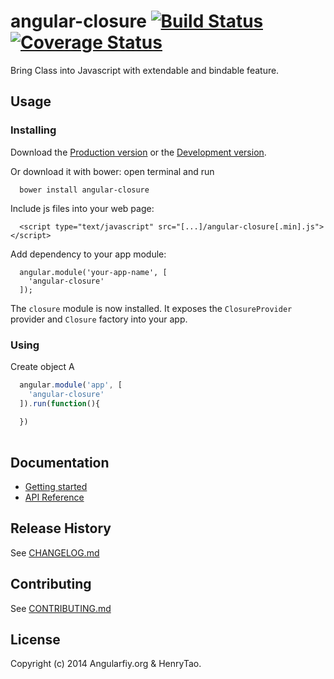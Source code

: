 angular-closure [![Build Status](https://travis-ci.org/angularifyjs/angular-closure.svg?branch=master)](https://travis-ci.org/angularifyjs/angular-closure) [![Coverage Status](https://img.shields.io/coveralls/angularifyjs/angular-closure.svg)](https://coveralls.io/r/angularifyjs/angular-closure?branch=master)
===============

Bring Class into Javascript with extendable and bindable feature.


Usage
---------
### Installing
Download the [Production version](https://raw.githubusercontent.com/angularifyjs/bower-angular-closure/master/closure.min.js) or the [Development version](https://raw.githubusercontent.com/angularifyjs/bower-angular-closure/master/closure.js).

Or download it with bower: open terminal and run

```
  bower install angular-closure
```

Include js files into your web page:

```
  <script type="text/javascript" src="[...]/angular-closure[.min].js"></script>
```

Add dependency to your app module:

```
  angular.module('your-app-name', [
    'angular-closure'
  ]);
```

The `closure` module is now installed. It exposes the `ClosureProvider` provider and `Closure` factory into your app.


### Using

Create object A

```javascript
  angular.module('app', [
  	'angular-closure'
  ]).run(function(){
  	
  })
  
```


Documentation
-------------
- [Getting started](https://github.com/ncuillery/angular-breadcrumb/wiki/Getting-started)
- [API Reference](https://github.com/ncuillery/angular-breadcrumb/wiki/API-Reference)


Release History
-------------
See [CHANGELOG.md](https://github.com/ncuillery/angular-breadcrumb/blob/master/CHANGELOG.md)


Contributing
-------------
See [CONTRIBUTING.md](https://github.com/ncuillery/angular-breadcrumb/blob/master/CONTRIBUTING.md)


License
-------------
Copyright (c) 2014 Angularfiy.org & HenryTao.



